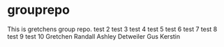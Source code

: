 # grouprepo
This is gretchens group repo. 
test 2
test 3
test 4
test 5
test 6
test 7
test 8
test 9
test 10
Gretchen
Randall
Ashley
Detweiler
Gus
Kerstin

